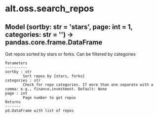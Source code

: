 # alt.oss.search_repos

## Model (sortby: str = 'stars', page: int = 1, categories: str = '') -> pandas.core.frame.DataFrame

Get repos sorted by stars or forks. Can be filtered by categories

    Parameters
    ----------
    sortby : str
            Sort repos by {stars, forks}
    categories : str
            Check for repo categories. If more than one separate with a comma: e.g., finance,investment. Default: None
    page : int
            Page number to get repos
    Returns
    -------
    pd.DataFrame with list of repos
